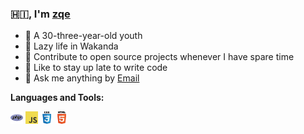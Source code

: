 ### 🇭🇮, I'm [zqe](https://zqe.io) 

* 🤩 A 30-three-year-old youth
* 🦥 Lazy life in Wakanda
* 💖 Contribute to open source projects whenever I have spare time
* 🤒 Like to stay up late to write code
* 💬 Ask me anything by [Email](mailto:dev@zqe.io)

**Languages and Tools:**

<code><img height="20" src="https://raw.githubusercontent.com/github/explore/80688e429a7d4ef2fca1e82350fe8e3517d3494d/topics/php/php.png"></code>
<code><img height="20" src="https://raw.githubusercontent.com/github/explore/80688e429a7d4ef2fca1e82350fe8e3517d3494d/topics/javascript/javascript.png"></code>
<code><img height="20" src="https://raw.githubusercontent.com/github/explore/80688e429a7d4ef2fca1e82350fe8e3517d3494d/topics/css/css.png"></code>
<code><img height="20" src="https://raw.githubusercontent.com/github/explore/80688e429a7d4ef2fca1e82350fe8e3517d3494d/topics/html/html.png"></code>
